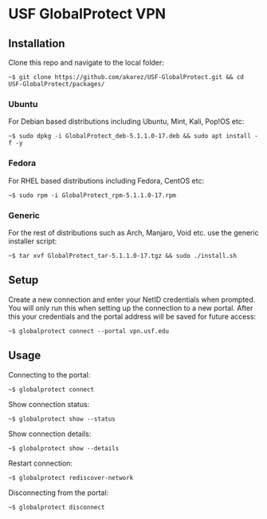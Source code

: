 # USF GlobalProtect VPN
## Installation
Clone this repo and navigate to the local folder:
```
~$ git clone https://github.com/akarez/USF-GlobalProtect.git && cd USF-GlobalProtect/packages/
```
### Ubuntu
For Debian based distributions including Ubuntu, Mint, Kali, Pop!OS etc:

```
~$ sudo dpkg -i GlobalProtect_deb-5.1.1.0-17.deb && sudo apt install -f -y
```
### Fedora
For RHEL based distributions including Fedora, CentOS etc:

```
~$ sudo rpm -i GlobalProtect_rpm-5.1.1.0-17.rpm
```
### Generic
For the rest of distributions such as Arch, Manjaro, Void etc. use the generic installer script:

```
~$ tar xvf GlobalProtect_tar-5.1.1.0-17.tgz && sudo ./install.sh
```
## Setup
Create a new connection and enter your NetID credentials when prompted. You will only run this when setting up the connection to a new portal. After this your credentials and the portal address will be saved for future access:
```
~$ globalprotect connect --portal vpn.usf.edu
```
## Usage
Connecting to the portal:
```
~$ globalprotect connect
```

Show connection status:
```
~$ globalprotect show --status
```

Show connection details:
```
~$ globalprotect show --details
```

Restart connection:
```
~$ globalprotect rediscover-network
```

Disconnecting from the portal:

```
~$ globalprotect disconnect
```
